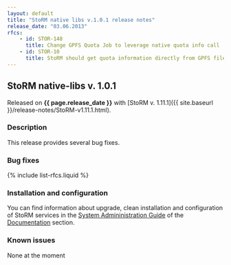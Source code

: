 ```yaml
---
layout: default
title: "StoRM native libs v.1.0.1 release notes"
release_date: "03.06.2013"
rfcs:
    - id: STOR-148
      title: Change GPFS Quota Job to leverage native quota info call
    - id: STOR-10
      title: StoRM should get quota information directly from GPFS filesystem
---
```


## StoRM native-libs v. 1.0.1

Released on **{{ page.release_date }}** with [StoRM v. 1.11.1]({{ site.baseurl }}/release-notes/StoRM-v1.11.1.html).

### Description

This release provides several bug fixes.

### Bug fixes

{% include list-rfcs.liquid %}

### Installation and configuration

You can find information about upgrade, clean installation and configuration of StoRM services in the [System Admininistration Guide][storm-sysadmin-guide] of the [Documentation][storm-documentation] section.

### Known issues

None at the moment

[storm-documentation]: {{site.baseurl}}/documentation.html
[storm-sysadmin-guide]: {{site.baseurl}}/documentation/sysadmin-guide/1.11.1